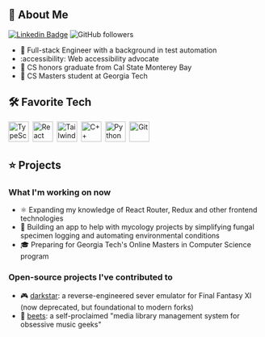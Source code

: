## :wave: About Me

[![Linkedin Badge](https://img.shields.io/badge/-LinkedIn-blue?logo=Linkedin&logoColor=white)](https://linkedin.com/in/kassisaf)
![GitHub followers](https://img.shields.io/github/followers/kassisaf)

- 💼 Full-stack Engineer with a background in test automation
- :accessibility: Web accessibility advocate
- 🦦 CS honors graduate from Cal State Monterey Bay
- 🐝 CS Masters student at Georgia Tech

## 🛠️ Favorite Tech

<div>
	<img width="40" src="https://user-images.githubusercontent.com/25181517/183890598-19a0ac2d-e88a-4005-a8df-1ee36782fde1.png" alt="TypeScript" title="TypeScript"/>&nbsp;
	<img width="40" src="https://user-images.githubusercontent.com/25181517/183897015-94a058a6-b86e-4e42-a37f-bf92061753e5.png" alt="React" title="React"/>&nbsp;
	<img width="40" src="https://user-images.githubusercontent.com/25181517/202896760-337261ed-ee92-4979-84c4-d4b829c7355d.png" alt="Tailwind CSS" title="Tailwind CSS"/>&nbsp;
	<img width="40" src="https://user-images.githubusercontent.com/25181517/192106073-90fffafe-3562-4ff9-a37e-c77a2da0ff58.png" alt="C++" title="C++"/>&nbsp;
	<img width="40" src="https://user-images.githubusercontent.com/25181517/183423507-c056a6f9-1ba8-4312-a350-19bcbc5a8697.png" alt="Python" title="Python"/>&nbsp;
	<img width="40" src="https://user-images.githubusercontent.com/25181517/192108372-f71d70ac-7ae6-4c0d-8395-51d8870c2ef0.png" alt="Git" title="Git"/>
	<!--
	<img width="40" src="https://github.com/marwin1991/profile-technology-icons/assets/136815194/5f8c622c-c217-4649-b0a9-7e0ee24bd704" alt="Next.js" title="Next.js"/>&nbsp;
	-->
</div>

## ⭐ Projects

### What I'm working on now

- ⚛️ Expanding my knowledge of React Router, Redux and other frontend technologies
- 🍄 Building an app to help with mycology projects by simplifying fungal specimen logging and automating environmental conditions
- 🎓 Preparing for Georgia Tech's Online Masters in Computer Science program

### Open-source projects I've contributed to
- 🎮 [darkstar](https://github.com/DarkstarProject/darkstar): a reverse-engineered sever emulator for Final Fantasy XI (now deprecated, but foundational to modern forks)
- 🍎 [beets](https://github.com/beetbox/beets): a self-proclaimed "media library management system for obsessive music geeks"
